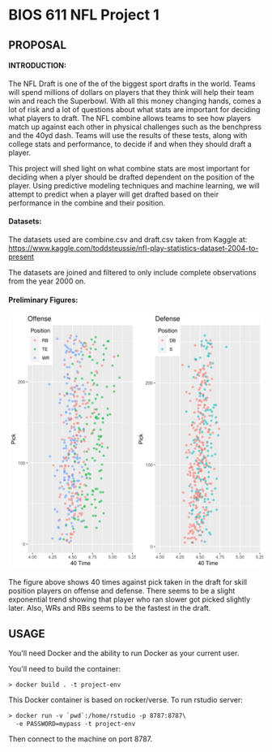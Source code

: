 BIOS 611 NFL Project 1
======================

PROPOSAL
--------

#### INTRODUCTION:
  
  The NFL Draft is one of the of the biggest sport drafts in the world. Teams will spend millions of dollars on players that they think will help their team win and reach the Superbowl. With all this money changing hands, comes a lot of risk and a lot of questions about what stats are important for deciding what players to draft. The NFL combine allows teams to see how players match up against each other in physical challenges such as the benchpress and the 40yd dash. Teams will use the results of these tests, along with college stats and performance, to decide if and when they should draft a player. 
  
  This project will shed light on what combine stats are most important for deciding when a plyer should be drafted dependent on the position of the player. Using predictive modeling techniques and machine learning, we will attempt to predict when a player will get drafted based on their performance in the combine and their position. 

#### Datasets:

  The datasets used are combine.csv and draft.csv taken from Kaggle at: https://www.kaggle.com/toddsteussie/nfl-play-statistics-dataset-2004-to-present 
  
  The datasets are joined and filtered to only include complete observations from the year 2000 on.
  
#### Preliminary Figures:

![](derived_graphs/Off.Def.40s.png)

The figure above shows 40 times against pick taken in the draft for skill position players on offense and defense. There seems to be a slight exponential trend showing that player who ran slower got picked slightly later. Also, WRs and RBs seems to be the fastest in the draft. 

USAGE
-----
You'll need Docker and the ability to run Docker as your current user.

You'll need to build the container:

    > docker build . -t project-env

This Docker container is based on rocker/verse. To run rstudio server:

    > docker run -v `pwd`:/home/rstudio -p 8787:8787\
      -e PASSWORD=mypass -t project-env
      
Then connect to the machine on port 8787.